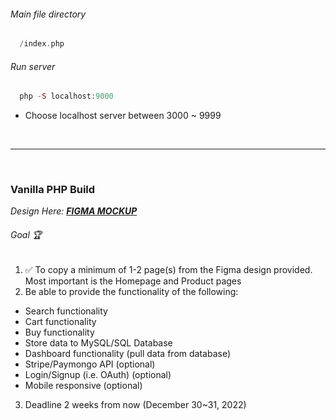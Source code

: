 ###### Main file directory 
```php
  /index.php  
```

###### Run server
```php
  php -S localhost:9000
```
- Choose localhost server between 3000 ~ 9999
<br>
<hr>
<br>

### Vanilla PHP Build
*Design Here:* ***[FIGMA MOCKUP](https://www.figma.com/file/XASnQup5rTAVB1IkJJH3xq/New-Website-(Copy)?node-id=0%3A1&t=jVosYvYIPrSVmvAt-1)***

###### Goal 🏆
1. ✅ To copy a minimum of 1-2 page(s) from the Figma design provided. Most important is the Homepage and Product pages 
2. Be able to provide the functionality of the following:
- Search functionality
- Cart functionality
- Buy functionality
- Store data to MySQL/SQL Database
- Dashboard functionality (pull data from database)
- Stripe/Paymongo API (optional)
- Login/Signup (i.e. OAuth) (optional)
- Mobile responsive (optional)
3. Deadline 2 weeks from now (December 30~31, 2022)
